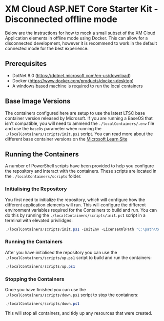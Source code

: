# XM Cloud ASP.NET Core Starter Kit - Disconnected offline mode
Below are the instructions for how to mock a small subset of the XM Cloud Application elements in offline mode using Docker. This can allow for a disconnected development, however it is recommend to work in the default connected mode for the best experience.

## Prerequisites
- DotNet 8.0 (https://dotnet.microsoft.com/en-us/download)
- Docker (https://www.docker.com/products/docker-desktop)
- A windows based machine is required to run the local containers

## Base Image Versions  
The containers configured here are setup to use the latest LTSC base container version released by Microsoft. If you are running a BaseOS that isn't compatible, you will need to ammend the `./localContainers/.env` file and use the `baseOs` parameter when running the `./localContainers/scripts/init.ps1` script. You can read more about the different base container versions on the [Microsoft Learn Site](https://learn.microsoft.com/en-us/virtualization/windowscontainers/deploy-containers/version-compatibility?tabs=windows-server-2022%2Cwindows-11)

## Running the Containers
A number of PowerShell scripts have been provided to help you configure the repository and interact with the containers. These scripts are located in the `./localContainers/scripts` folder.

### Initialising the Repository
You first need to initialize the repository, which will configure how the different application elements will run. This will configure the different environment variables required for the Containers to build and run. You can do this by running the `./localContainers/scripts/init.ps1` script in a terminal with elevated privilidges:

```ps1
./localContainers/scripts/init.ps1 -InitEnv -LicenseXmlPath "C:\path\to\license.xml" -AdminPassword "DesiredAdminPassword"
```

### Running the Containers
After you have initialised the repository you can use the `./localContainers/scripts/up.ps1` script to build and run the containers:

```ps1
./localContainers/scripts/up.ps1
```

### Stopping the Containers
Once you have finished you can use the `./localContainers/scripts/down.ps1` script to stop the containers:

```ps1
./localContainers/scripts/down.ps1
```

This will stop all containers, and tidy up any resources that were created.